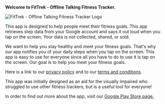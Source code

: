 **Welcome to FitTrek - Offline Talking Fitness Tracker.**

![FitTrek - Offline Talking Fitness Tracker Logo](https://www.ikstudios.ca/apps/fittrek/submitted_logo.png)

This app is designed to help people meet their fitness goals. This app retrieves step data from your Google account and says it out loud when you tap on the screen. Your data is not collected, shared, or sold.

We want to help you stay healthy and meet your fitness goals. That's why our app notifies you of your daily steps when you tap on the screen. This app is easy to use for everyone since all you have to do to use it is tap on the screen. Our goal is to help you meet your fitness goals.

Here is a link to our [privacy policy](https://www.ikstudios.ca/apps/fittrek/privacypolicy) and to our [terms and conditions](https://www.ikstudios.ca/apps/fittrek/termsandconditions).

This app was initially designed as an aid for the visually impaired who struggled to use other fitness trackers, but is a useful tool for everyone!

In order to find out more about the app, visit our [Google Play Store page.](https://play.google.com/store/apps/details?id=com.ikstudios)
